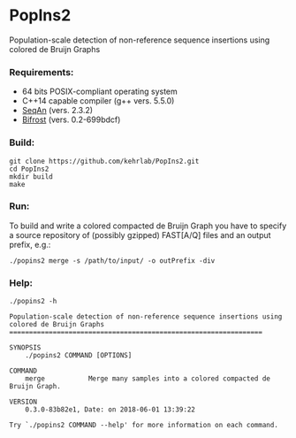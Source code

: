# PopIns2
Population-scale detection of non-reference sequence insertions using colored de Bruijn Graphs

### Requirements:

- 64 bits POSIX-compliant operating system
- C++14 capable compiler (g++ vers. 5.5.0)
- [SeqAn](https://www.seqan.de/) (vers. 2.3.2)
- [Bifrost](https://github.com/pmelsted/bfgraph) (vers. 0.2-699bdcf)

### Build:

```
git clone https://github.com/kehrlab/PopIns2.git
cd PopIns2
mkdir build
make
```

### Run:

To build and write a colored compacted de Bruijn Graph you have to specify a source repository of (possibly gzipped) FAST[A/Q] files and an output prefix, e.g.:
```
./popins2 merge -s /path/to/input/ -o outPrefix -div
```

### Help:

```
./popins2 -h

Population-scale detection of non-reference sequence insertions using colored de Bruijn Graphs
================================================================

SYNOPSIS
    ./popins2 COMMAND [OPTIONS]

COMMAND
    merge           Merge many samples into a colored compacted de Bruijn Graph.

VERSION
    0.3.0-83b82e1, Date: on 2018-06-01 13:39:22

Try `./popins2 COMMAND --help' for more information on each command.
```

